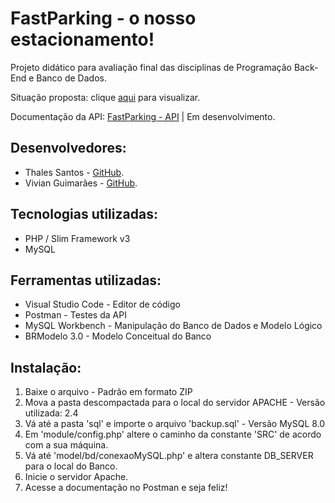 # FastParking - o nosso estacionamento!

<p>Projeto didático para avaliação final das disciplinas de Programação Back-End e Banco de Dados.</p>
<p>Situação proposta: clique <a href="https://drive.google.com/file/d/1jgq9LnjaaRcYqNkKb-qTChYUCX8PYdmd/view?usp=sharing">aqui</a> para visualizar.</p>
<p>Documentação da API: <a href="https://documenter.getpostman.com/view/18027456/Uz5NitA7">FastParking - API</a> | Em desenvolvimento.</p>

## Desenvolvedores:

<ul>
  <li>Thales Santos - <a href="https://github.com/ThSantos-Dev">GitHub</a>.</li>
  <li>Vivian Guimarães - <a href="https://github.com/ViviGuimaraes">GitHub</a>.</li>
</ul>

## Tecnologias utilizadas:

<ul>
  <li>PHP / Slim Framework v3</li>
  <li>MySQL</li>
</ul>

## Ferramentas utilizadas:

<ul>
  <li>Visual Studio Code - Editor de código</li>
  <li>Postman - Testes da API</li>
  <li>MySQL Workbench - Manipulação do Banco de Dados e Modelo Lógico</li>
  <li>BRModelo 3.0 - Modelo Conceitual do Banco</li>
</ul>

## Instalação:

<ol>
   <li>Baixe o arquivo - Padrão em formato ZIP</li>
   <li>Mova a pasta descompactada para o local do servidor APACHE - Versão utilizada: 2.4</li>
   <li>Vá até a pasta 'sql' e importe o arquivo 'backup.sql' - Versão MySQL 8.0</li>
   <li>Em 'module/config.php' altere o caminho da constante 'SRC' de acordo com a sua máquina.</li>
   <li>Vá até 'model/bd/conexaoMySQL.php' e altera constante DB_SERVER para o local do Banco.</li>
   <li>Inicie o servidor Apache.</li>
   <li>Acesse a documentação no Postman e seja feliz!</li>
</ol>
